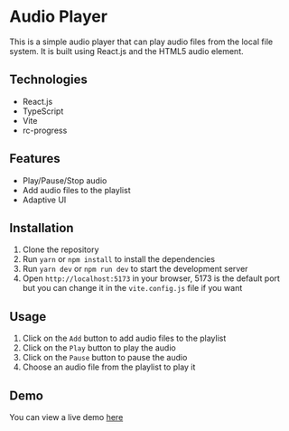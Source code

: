 # Audio Player

This is a simple audio player that can play audio files from the local file system. It is built using React.js and the
HTML5 audio element.

## Technologies

- React.js
- TypeScript
- Vite
- rc-progress

## Features

- Play/Pause/Stop audio
- Add audio files to the playlist
- Adaptive UI

## Installation

1. Clone the repository
2. Run `yarn` or `npm install` to install the dependencies
3. Run `yarn dev` or `npm run dev` to start the development server
4. Open `http://localhost:5173` in your browser, 5173 is the default port but you can change it in the `vite.config.js`
   file if you want

## Usage

1. Click on the `Add` button to add audio files to the playlist
2. Click on the `Play` button to play the audio
3. Click on the `Pause` button to pause the audio
4. Choose an audio file from the playlist to play it

## Demo

You can view a live demo [here](https://audio-player-lime.vercel.app/)
